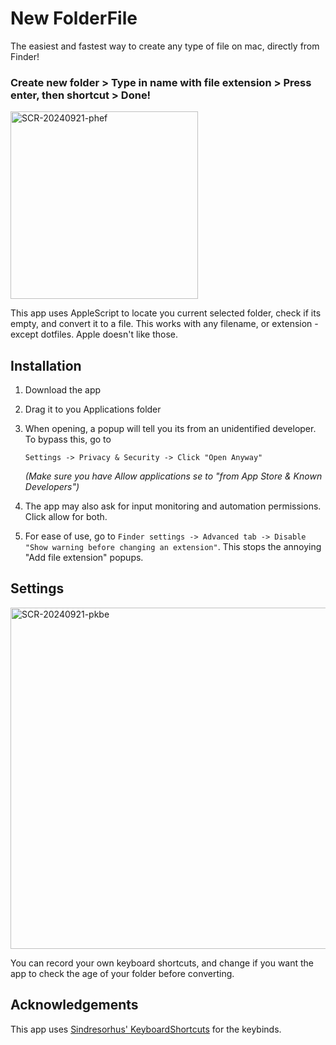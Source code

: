 # New FolderFile
The easiest and fastest way to create any type of file on mac, directly from Finder!

### Create new folder > Type in name with file extension > Press enter, then shortcut > Done!

<img width="300" alt="SCR-20240921-phef" src="https://github.com/user-attachments/assets/e5986e4a-d479-4e16-9f18-78912b8c69a8">

This app uses AppleScript to locate you current selected folder, check if its empty, and convert it to a file. This works with any filename, or extension - except dotfiles. Apple doesn't like those.

## Installation
1. Download the app
2. Drag it to you Applications folder
3. When opening, a popup will tell you its from an unidentified developer. To bypass this, go to

     `Settings -> Privacy & Security -> Click "Open Anyway"`

     _(Make sure you have Allow applications se to "from App Store & Known Developers")_
5. The app may also ask for input monitoring and automation permissions. Click allow for both.

6. For ease of use, go to `Finder settings -> Advanced tab -> Disable "Show warning before changing an extension"`. This stops the annoying "Add file extension" popups.

## Settings
<img width="546" alt="SCR-20240921-pkbe" src="https://github.com/user-attachments/assets/406f2b42-ef08-4280-94f2-30a8e913d57e">

You can record your own keyboard shortcuts, and change if you want the app to check the age of your folder before converting.

## Acknowledgements
This app uses [Sindresorhus' KeyboardShortcuts](https://github.com/sindresorhus/KeyboardShortcuts) for the keybinds.

